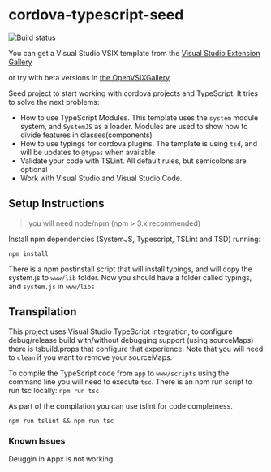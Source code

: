cordova-typescript-seed
=======================

[![Build status](https://ci.appveyor.com/api/projects/status/1hhirxcajfd7rupa?svg=true)](https://ci.appveyor.com/project/ridomin/cordova-typescript-seed)

You can get a Visual Studio VSIX template from the [Visual Studio Extension Gallery](https://visualstudiogallery.msdn.microsoft.com/ba611c49-716e-47c5-a724-efc9f072ff4c) 

or try with beta versions in [the OpenVSIXGallery](http://vsixgallery.com/extension/cordova-typescript-template.RidoMin.67ce102a-cf7b-46e5-8367-9e2a3aa15b13/)

Seed project to start working with cordova projects and TypeScript. It tries to solve the next problems:

* How to use TypeScript Modules. This template uses the `system` module system, and `SystemJS` as a loader. Modules are used to show how to divide features in classes(components)
* How to use typings for cordova plugins. The template is using `tsd`, and will be updates to `@types` when available
* Validate your code with TSLint. All default rules, but semicolons are optional
* Work with Visual Studio and Visual Studio Code.

## Setup Instructions
>you will need node/npm (npm > 3.x recommended)

Install npm dependencies (SystemJS, Typescript, TSLint and TSD) running:

```
npm install
```
There is a npm postinstall script that will install typings, and will copy the system.js to `www/lib` folder. 
Now you should have a folder called typings, and `system.js` in `www/libs`

## Transpilation
This project uses Visual Studio TypeScript integration, to configure debug/release build with/without debugging support (using sourceMaps) there is tsbuild.props that configure that experience. Note that you will need to `clean` if you want to remove your sourceMaps.

To compile the TypeScript code from `app` to  `www/scripts` using the command line you will need to execute `tsc`. 
There is an npm run script to run tsc locally: `npm run tsc`

As part of the compilation you can use tslint for code completness.
```
npm run tslint && npm run tsc
```


### Known Issues

Deuggin in Appx is not working
